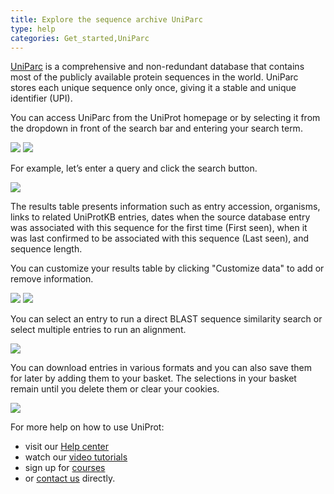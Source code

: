 ```yaml
---
title: Explore the sequence archive UniParc
type: help
categories: Get_started,UniParc
---
```


[UniParc](https://www.uniprot.org/help/uniparc) is a comprehensive and non-redundant database that contains most of the publicly available protein sequences in the world. UniParc stores each unique sequence only once, giving it a stable and unique identifier (UPI).

You can access UniParc from the UniProt homepage or by selecting it from the dropdown in front of the search bar and entering your search term.

![](https://github.com/ebi-uniprot/uniprot-manual/blob/main/images/UniParc_explore_1.png?raw=true)
![](https://github.com/ebi-uniprot/uniprot-manual/blob/main/images/UniParc_explore_2.png?raw=true)

For example, let’s enter a query and click the search button.

![](https://github.com/ebi-uniprot/uniprot-manual/blob/main/images/UniParc_explore_3.png?raw=true)

The results table presents information such as entry accession, organisms, links to related UniProtKB entries, dates when the source database entry was associated with this sequence for the first time (First seen), when it was last confirmed to be associated with this sequence (Last seen), and sequence length.

You can customize your results table by clicking "Customize data" to add or remove information.

![](https://github.com/ebi-uniprot/uniprot-manual/blob/main/images/UniParc_explore_4.png?raw=true)
![](https://github.com/ebi-uniprot/uniprot-manual/blob/main/images/UniParc_explore_5.png?raw=true)

You can select an entry to run a direct BLAST sequence similarity search or select multiple entries to run an alignment.

![](https://github.com/ebi-uniprot/uniprot-manual/blob/main/images/UniParc_explore_6.png?raw=true)

You can download entries in various formats and you can also save them for later by adding them to your basket. The selections in your basket remain until you delete them or clear your cookies.

![](https://github.com/ebi-uniprot/uniprot-manual/blob/main/images/UniParc_explore_7.png?raw=true)

For more help on how to use UniProt:
* visit our [Help center](https://www.uniprot.org/help)
* watch our [video tutorials](https://www.youtube.com/c/uniprotvideos/videos)
* sign up for [courses](https://www.ebi.ac.uk/training/search-results?query=uniprot&domain=ebiweb_training&page=1&facets=)
* or [contact us](https://www.uniprot.org/contact) directly.
